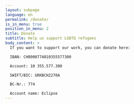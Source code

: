 ```yaml
---
layout: subpage
language: en
permalink: /donate/
is_in_menu: true
position_in_menu: 2
title: Donate
subtitle: Help us support LGBTQ refugees
body_content: >
  If you want to support our work, you can donate here:

  IBAN: CH8000774010355577300

  Account: 10 355.577.300

  SWIFT/BIC: GRKBCH2270A

  BC-Nr.: 774

  Account name: Eclipse
---
```


